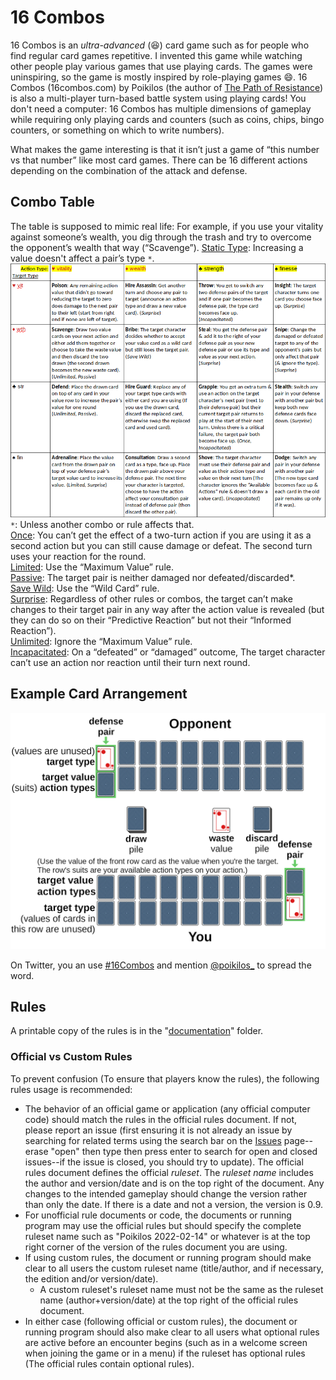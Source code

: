 # 16 Combos
16 Combos is an *ultra-advanced* (:laughing:) card game such as for people who find regular card games repetitive. I invented this game while watching other people play various games that use playing cards. The games were uninspiring, so the game is mostly inspired by role-playing games :smile:. 16 Combos (16combos.com) by Poikilos (the author of [The Path of Resistance](https://zahyest.com)) is also a multi-player turn-based battle system using playing cards! You don't need a computer: 16 Combos has multiple dimensions of gameplay while requiring only playing cards and counters (such as coins, chips, bingo counters, or something on which to write numbers).

What makes the game interesting is that it isn’t just a game of “this number vs that number” like most card games. There can be 16 different actions depending on the combination of the attack and defense.

## Combo Table
The table is supposed to mimic real life: For example, if you use your vitality against someone’s wealth, you dig through the trash and try to overcome the opponent’s wealth that way (“Scavenge”). <ins>Static Type</ins>: Increasing a value doesn't affect a pair’s type `*`.
![Combo table (same table as in the documenation in text form)](documentation/images/combo-table.png)
`*`: Unless another combo or rule affects that.\
<ins>Once</ins>: You can’t get the effect of a two-turn action if you are using it as a second action but you can still cause damage or defeat. The second turn uses your reaction for the round.\
<ins>Limited</ins>: Use the “Maximum Value” rule.\
<ins>Passive</ins>: The target pair is neither damaged nor defeated/discarded*.\
<ins>Save Wild</ins>: Use the “Wild Card” rule.\
<ins>Surprise</ins>: Regardless of other rules or combos, the target can’t make changes to their target pair in any way after the action value is revealed (but they can do so on their “Predictive Reaction” but not their “Informed Reaction”).\
<ins>Unlimited</ins>: Ignore the “Maximum Value” rule.\
<ins>Incapacitated</ins>: On a “defeated” or “damaged” outcome, The target character can’t use an action nor reaction until their turn next round.

## Example Card Arrangement
![Drawing of the layout of the game on the table](documentation/images/table.png)

On Twitter, you an use [#16Combos](https://twitter.com/search?q=%2316combos&src=typed_query&f=top) and mention [@poikilos_](https://twitter.com/poikilos_) to spread the word.

## Rules
A printable copy of the rules is in the "[documentation](documentation/)" folder.

### Official vs Custom Rules
To prevent confusion (To ensure that players know the rules), the following rules usage is recommended:
- The behavior of an official game or application (any official computer code) should match the rules in the official rules document. If not, please report an issue (first ensuring it is not already an issue by searching for related terms using the search bar on the [Issues](https://github.com/poikilos/sixteencombos/issues) page--erase "open" then type then press enter to search for open and closed issues--if the issue is closed, you should try to update). The official rules document defines the official *ruleset*. The *ruleset name* includes the author and version/date and is on the top right of the document. Any changes to the intended gameplay should change the version rather than only the date. If there is a date and not a version, the version is 0.9.
- For unofficial rule documents or code, the documents or running program may use the official rules but should specify the complete ruleset name such as "Poikilos 2022-02-14" or whatever is at the top right corner of the version of the rules document you are using.
- If using custom rules, the document or running program should make clear to all users the custom ruleset name (title/author, and if necessary, the edition and/or version/date).
  - A custom ruleset's ruleset name must not be the same as the ruleset name (author+version/date) at the top right of the official rules document.
- In either case (following official or custom rules), the document or running program should also make clear to all users what optional rules are active before an encounter begins (such as in a welcome screen when joining the game or in a menu) if the ruleset has optional rules (The official rules contain optional rules).
